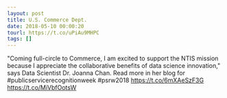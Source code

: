 ```yaml
---
layout: post
title: U.S. Commerce Dept.
date: 2018-05-10 00:00:20
tourl: https://t.co/uPiAu9MHPC
tags: []
---
```

"Coming full-circle to Commerce, I am excited to support the NTIS mission because I appreciate the collaborative benefits of data science innovation," says Data Scientist Dr. Joanna Chan. Read more in her blog for #publicservicerecognitionweek #psrw2018  https://t.co/6mXAeSzF3G https://t.co/MiVbfOotsW